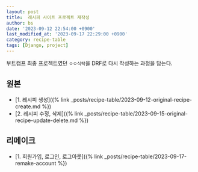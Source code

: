 ```yaml
---
layout: post
title:  레시피 사이트 프로젝트 재작성
author: bs
date: '2023-09-12 22:54:00 +0900'
last_modified_at: '2023-09-17 22:29:00 +0900'
category: recipe-table
tags: [Django, project]
---
```


부트캠프 최종 프로젝트였던 `ㅇㅇ식탁`을 DRF로 다시 작성하는 과정을 담는다.

## 원본
- [1. 레시피 생성]({% link _posts/recipe-table/2023-09-12-original-recipe-create.md %})
- [2. 레시피 수정, 삭제]({% link _posts/recipe-table/2023-09-15-original-recipe-update-delete.md %})

## 리메이크
- [1. 회원가입, 로그인, 로그아웃]({% link _posts/recipe-table/2023-09-17-remake-account %})